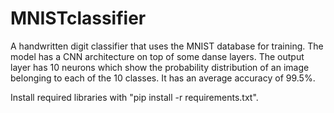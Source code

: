 # MNISTclassifier

A handwritten digit classifier that uses the MNIST database for training. The model has a CNN architecture on top of some danse layers. The output layer has 10 neurons which show the probability distribution of an image belonging to each of the 10 classes. It has an average accuracy of 99.5%.

Install required libraries with "pip install -r requirements.txt".
